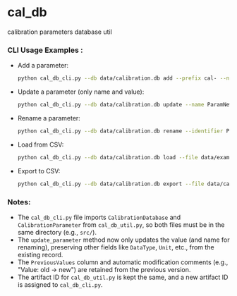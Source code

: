 # cal_db
calibration parameters database util


### CLI Usage Examples :
- Add a parameter:

  ```bash
  python cal_db_cli.py --db data/calibration.db add --prefix cal- --name ParamNew1 --value "[0 80]" --datatype uint8 --unit per --size 2 --description "param description" --aliases "ParamOld1;ParamOld2" --mod-comment "Initial addition"
  ```
  
- Update a parameter (only name and value):
  ```bash
  python cal_db_cli.py --db data/calibration.db update --name ParamNew1 --value "[10 90]" --mod-comment "Updated value for testing"
  ```
- Rename a parameter:
  ```bash
  python cal_db_cli.py --db data/calibration.db rename --identifier ParamNew1 --new-name CalNewName1 --mod-comment "Updated name for clarity"
  ```
- Load from CSV:
  ```bash
  python cal_db_cli.py --db data/calibration.db load --file data/example_cals.cal --type csv
  ```
- Export to CSV:
  ```bash
  python cal_db_cli.py --db data/calibration.db export --file data/calibration_export.csv
  ```

### Notes:
- The `cal_db_cli.py` file imports `CalibrationDatabase` and `CalibrationParameter` from `cal_db_util.py`, so both files must be in the same directory (e.g., `src/`).
- The `update_parameter` method now only updates the value (and name for renaming), preserving other fields like `DataType`, `Unit`, etc., from the existing record.
- The `PreviousValues` column and automatic modification comments (e.g., "Value: old -> new") are retained from the previous version.
- The artifact ID for `cal_db_util.py` is kept the same, and a new artifact ID is assigned to `cal_db_cli.py`.
